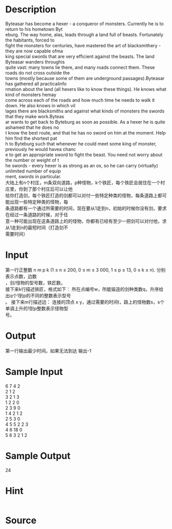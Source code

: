 
# Description

<div class="content"><p></p>
<div>Byteasar has become a hexer - a conqueror of monsters. Currently he is to return to his hometown Byt</div>
<div>eburg. The way home, alas, leads through a land full of beasts. Fortunately the habitants, forced to</div>
<div>fight the monsters for centuries, have mastered the art of blacksmithery - they are now capable ofma</div>
<div>king special swords that are very efficient against the beasts. The land Byteasar wanders throughis </div>
<div>quite vast: many towns lie there, and many roads connect them. These roads do not cross outside the </div>
<div>towns (mostly because some of them are underground passages).Byteasar has gathered all practicalinfo</div>
<div>rmation about the land (all hexers like to know these things). He knows what kind of monsters hemay </div>
<div>come across each of the roads and how much time he needs to walk it down. He also knows in which vil</div>
<div>lages there are blacksmiths and against what kinds of monsters the swords that they make work.Byteas</div>
<div>ar wants to get back to Byteburg as soon as possible. As a hexer he is quite ashamed that he does no</div>
<div>t know the best route, and that he has no sword on him at the moment. Help him find the shortest pat</div>
<div>h to Byteburg such that whenever he could meet some king of monster, previously he would havea chanc</div>
<div>e to get an appropriate sword to fight the beast. You need not worry about the number or weight of t</div>
<div>he swords - every hexer is as strong as an ox, so he can carry (virtually) unlimited number of equip</div>
<div>ment, swords in particular.</div>
<div>大陆上有n个村庄，m条双向道路，p种怪物，k个铁匠，每个铁匠会居住在一个村庄里，你到了那个村庄后可以让他</div>
<div>给你打造剑，每个铁匠打造的剑都可以对付一些特定种类的怪物，每条道路上都可能出现一些特定种类的怪物，每</div>
<div>条道路都有一个通过所需要的时间，现在要从1走到n，初始的时候你没有剑，要求在经过一条道路的时候，对于任</div>
<div>意一种可能出现在这条道路上的的怪物，你都有已经有至少一把剑可以对付他，求从1走到n的最短时间（打造剑不</div>
<div>需要时间）</div></div>

# Input

<div class="content"><div>
<div>第一行正整数 n m p k (1 ≤ n ≤ 200, 0 ≤ m ≤ 3 000, 1 ≤ p ≤ 13, 0 ≤ k ≤ n). 分别表示点数，边数</div>
<div>，剑/怪物的型号数，铁匠数。 </div>
<div>接下来k行描述铁匠，格式如下： 所在点编号w，所能锻造的剑种类数q，升序给出q个1到p的不同的整数表示型号</div>
<div>。 接下来m行描述边： 连接的顶点 x y，通过需要的时间t，路上的怪物数s，s个单调上升的1到p整数表示怪物型</div>
<div>号。</div>
</div></div>

# Output

<div class="content"><p>第一行输出最少时间。如果无法到达 输出-1</p></div>

# Sample Input

<div class="content"><span class="sampledata">6 7 4 2<br/>
2 1 2<br/>
3 2 1 3<br/>
1 2 2 0<br/>
2 3 9 0<br/>
1 4 2 1 2<br/>
2 5 3 0<br/>
4 5 5 2 2 3<br/>
4 6 18 0<br/>
5 6 3 2 1 2</span></div>

# Sample Output

<div class="content"><span class="sampledata">24</span></div>

# Hint

<div class="content"><p></p><p><img alt="" border="0" src="source/bzoj/1139/img/aHR0cHM6Ly9seWRzeS5jb20vSnVkZ2VPbmxpbmUvaW1hZ2VzLzExMzkuanBn.jpg"/></p><p></p></div>

# Source

<div class="content"><p><a href="problemset.php?search="></a></p></div>

